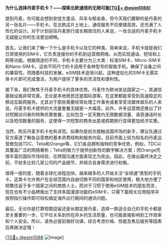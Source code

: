 **为什么选择丹麦手机卡？——探索北欧通信的无限可能[[TG💪+ @esim1088](https://t.me/s/esim1088)]**

提到丹麦，你可能会想到安徒生童话、风车与郁金香，但今天我们要聊的是丹麦的另一张名片——手机卡。在北欧这片土地上，通信服务不仅便捷高效，还充满了人性化的设计。对于计划前往丹麦旅行或长期居住的人来说，一张合适的丹麦手机卡无疑能让你的生活更加顺畅。

首先，让我们来了解一下什么是手机卡以及它的种类。简单来说，手机卡就是我们日常使用的SIM卡，它负责连接你的手机到运营商网络，从而实现通话、短信和上网等功能。根据用途的不同，手机卡主要分为三大类：标准SIM卡、Micro-SIM卡和Nano-SIM卡。这些不同尺寸的卡适用于各种型号的智能手机，确保了设备之间的兼容性。而随着科技的发展，eSIM技术逐渐兴起，这种虚拟化的SIM卡无需实体卡片即可完成激活，为用户提供了更多的灵活性和便利性。

接下来，我们聚焦于丹麦手机卡的具体优势。丹麦作为欧洲发达国家之一，其通信基础设施非常完善。无论是本地居民还是国际游客，在这里都能享受到高速稳定的移动互联网服务。尤其对于那些需要经常处理工作事务或者享受流媒体娱乐的人来说，丹麦手机卡提供的大流量套餐无疑是一大福音。此外，许多运营商还推出了针对短期访问者的特殊优惠套餐，比如包含一定天数内无限数据流量、语音通话时长以及短信数量的服务，这使得一次短暂的商务出差或假期旅行变得更加经济实惠。

当然，购买丹麦手机卡也有讲究。如果你是初次接触该国市场的新手，建议先通过官方渠道了解各运营商的基本资费结构和服务内容。目前市面上较为知名的丹麦运营商包括TDC、Telia和Orange等，它们各自拥有独特的竞争优势。例如，TDC以其覆盖广泛的网络著称；Telia则致力于提供创新性的数字解决方案；而Orange凭借丰富的国际市场经验，在跨国沟通方面表现尤为突出。因此，在做出最终决定之前，不妨多比较几家公司的产品细节，并结合自身需求进行权衡。

值得一提的是，随着全球化进程加快，越来越多的人开始关注“全球通”类型的手机卡。这类卡允许用户在全球范围内自由切换不同的国家和地区使用，极大地方便了频繁往返于多个国家之间的商旅人士。而对于习惯于使用eSIM技术的朋友而言，现在也有不少品牌推出了支持多国漫游功能的eSIM卡，只需下载相关应用程序并按照指引操作即可轻松搞定海外出行期间的通讯问题。

最后，无论你是打算短期逗留还是长期定居丹麦，选择一款适合自己的手机卡都是至关重要的一步。它不仅关系到你在异乡的生活质量，也可能直接影响到工作效率和个人安全。所以，请务必提前做好功课，综合考虑价格、性能及售后服务等因素后再做决定哦！

[[TG💪+ @esim1088](https://t.me/s/esim1088) ![Image](https://i.postimg.cc/4NQfJmqS/Snipaste-2025-05-13-00-14-12.png)]
